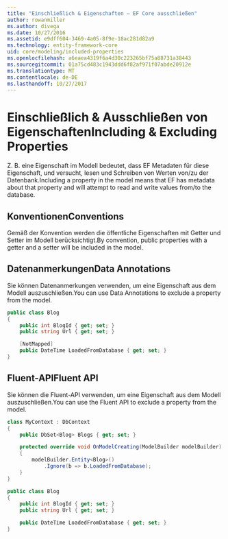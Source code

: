 ```yaml
---
title: "Einschließlich & Eigenschaften – EF Core ausschließen"
author: rowanmiller
ms.author: divega
ms.date: 10/27/2016
ms.assetid: e9dff604-3469-4a05-8f9e-18ac281d82a9
ms.technology: entity-framework-core
uid: core/modeling/included-properties
ms.openlocfilehash: a6eaea4319f6a4d30c223265bf75a88731a38443
ms.sourcegitcommit: 01a75cd483c1943ddd6f82af971f07abde20912e
ms.translationtype: MT
ms.contentlocale: de-DE
ms.lasthandoff: 10/27/2017
---
```

# <a name="including--excluding-properties"></a><span data-ttu-id="8d6b2-102">Einschließlich & Ausschließen von Eigenschaften</span><span class="sxs-lookup"><span data-stu-id="8d6b2-102">Including & Excluding Properties</span></span>

<span data-ttu-id="8d6b2-103">Z. B. eine Eigenschaft im Modell bedeutet, dass EF Metadaten für diese Eigenschaft, und versucht, lesen und Schreiben von Werten von/zu der Datenbank.</span><span class="sxs-lookup"><span data-stu-id="8d6b2-103">Including a property in the model means that EF has metadata about that property and will attempt to read and write values from/to the database.</span></span>

## <a name="conventions"></a><span data-ttu-id="8d6b2-104">Konventionen</span><span class="sxs-lookup"><span data-stu-id="8d6b2-104">Conventions</span></span>

<span data-ttu-id="8d6b2-105">Gemäß der Konvention werden die öffentliche Eigenschaften mit Getter und Setter im Modell berücksichtigt.</span><span class="sxs-lookup"><span data-stu-id="8d6b2-105">By convention, public properties with a getter and a setter will be included in the model.</span></span>

## <a name="data-annotations"></a><span data-ttu-id="8d6b2-106">Datenanmerkungen</span><span class="sxs-lookup"><span data-stu-id="8d6b2-106">Data Annotations</span></span>

<span data-ttu-id="8d6b2-107">Sie können Datenanmerkungen verwenden, um eine Eigenschaft aus dem Modell auszuschließen.</span><span class="sxs-lookup"><span data-stu-id="8d6b2-107">You can use Data Annotations to exclude a property from the model.</span></span>

<!-- [!code-csharp[Main](samples/core/Modeling/DataAnnotations/Samples/IgnoreProperty.cs?highlight=6)] -->
``` csharp
public class Blog
{
    public int BlogId { get; set; }
    public string Url { get; set; }

    [NotMapped]
    public DateTime LoadedFromDatabase { get; set; }
}
```

## <a name="fluent-api"></a><span data-ttu-id="8d6b2-108">Fluent-API</span><span class="sxs-lookup"><span data-stu-id="8d6b2-108">Fluent API</span></span>

<span data-ttu-id="8d6b2-109">Sie können die Fluent-API verwenden, um eine Eigenschaft aus dem Modell auszuschließen.</span><span class="sxs-lookup"><span data-stu-id="8d6b2-109">You can use the Fluent API to exclude a property from the model.</span></span>

<!-- [!code-csharp[Main](samples/core/Modeling/FluentAPI/Samples/IgnoreProperty.cs?highlight=7,8)] -->
``` csharp
class MyContext : DbContext
{
    public DbSet<Blog> Blogs { get; set; }

    protected override void OnModelCreating(ModelBuilder modelBuilder)
    {
        modelBuilder.Entity<Blog>()
            .Ignore(b => b.LoadedFromDatabase);
    }
}

public class Blog
{
    public int BlogId { get; set; }
    public string Url { get; set; }

    public DateTime LoadedFromDatabase { get; set; }
}
```
